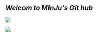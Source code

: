 ## _Welcom to MinJu's Git hub_

<!-- 티스토리  -->
<a href="https://jap-boss.tistory.com/" target="_blank"><img src="https://img.shields.io/badge/Tistory-000000?style=flat&logo=Tistory&logoColor=white"/></a>
<!-- 인스타그램 -->
<a href="https://jap-boss.tistory.com/" target="_blank"><img src="https://img.shields.io/badge/Instagram-e598b2?style=flat&logo=Instagram&logoColor=white"/></a>

